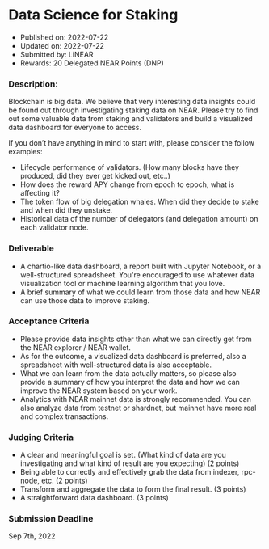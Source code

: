 # Data Science for Staking

* Published on: 2022-07-22
* Updated on: 2022-07-22
* Submitted by: LiNEAR
* Rewards: 20 Delegated NEAR Points (DNP)

### Description:

Blockchain is big data. We believe that very interesting data insights could be found out through investigating staking data on NEAR. Please try to find out some valuable data from staking and validators and build a visualized data dashboard for everyone to access.

If you don’t have anything in mind to start with, please consider the follow examples:

- Lifecycle performance of validators. (How many blocks have they produced, did they ever get kicked out, etc..)
- How does the reward APY change from epoch to epoch, what is affecting it?
- The token flow of big delegation whales. When did they decide to stake and when did they unstake.
- Historical data of the number of delegators (and delegation amount) on each validator node.

### Deliverable

- A chartio-like data dashboard, a report built with Jupyter Notebook, or a well-structured spreadsheet. You're encouraged to use whatever data visualization tool or machine learning algorithm that you love. 
- A brief summary of what we could learn from those data and how NEAR can use those data to improve staking.

### Acceptance Criteria

- Please provide data insights other than what we can directly get from the NEAR explorer / NEAR wallet.
- As for the outcome, a visualized data dashboard is preferred, also a spreadsheet with well-structured data is also acceptable.
- What we can learn from the data actually matters, so please also provide a summary of how you interpret the data and how we can improve the NEAR system based on your work.
- Analytics with NEAR mainnet data is strongly recommended. You can also analyze data from testnet or shardnet, but mainnet have more real and complex transactions. 

### Judging Criteria

- A clear and meaningful goal is set. (What kind of data are you investigating and what kind of result are you expecting) (2 points)
- Being able to correctly and effectively grab the data from indexer, rpc-node, etc. (2 points)
- Transform and aggregate the data to form the final result. (3 points)
- A straightforward data dashboard. (3 points)


### Submission Deadline

Sep 7th, 2022
